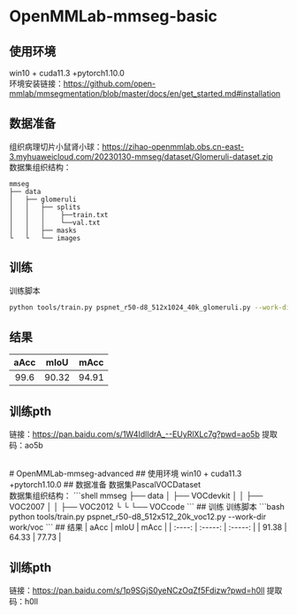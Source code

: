 # OpenMMLab-mmseg-basic
## 使用环境
win10 + cuda11.3 +pytorch1.10.0
<br>环境安装链接：https://github.com/open-mmlab/mmsegmentation/blob/master/docs/en/get_started.md#installation
## 数据准备
组织病理切片小鼠肾小球：https://zihao-openmmlab.obs.cn-east-3.myhuaweicloud.com/20230130-mmseg/dataset/Glomeruli-dataset.zip
<br>数据集组织结构：
```shell
mmseg
├── data
│   ├── glomeruli
│   │   ├── splits
│   │   │    ├──train.txt
│   │   │    └──val.txt
│   │   ├── masks
└   └   └── images
```
## 训练
训练脚本
```bash
python tools/train.py pspnet_r50-d8_512x1024_40k_glomeruli.py --work-dir work/pspnet
```
## 结果
|  aAcc  |   mIoU  |   mAcc  |
| :----: | :-----: | :-----: |
|  99.6  |  90.32  |  94.91  |
## 训练pth
链接：https://pan.baidu.com/s/1W4IdlIdrA_--EUyRlXLc7g?pwd=ao5b 
提取码：ao5b

<br>
# OpenMMLab-mmseg-advanced
## 使用环境
win10 + cuda11.3 +pytorch1.10.0
## 数据准备
数据集PascalVOCDataset
<br>数据集组织结构：
```shell
mmseg
├── data
│   ├── VOCdevkit
│   │   ├── VOC2007
│   │   ├── VOC2012
└   └   └── VOCcode
```
## 训练
训练脚本
```bash
python tools/train.py pspnet_r50-d8_512x512_20k_voc12.py --work-dir work/voc
```
## 结果
|  aAcc  |   mIoU  |   mAcc  |
| :----: | :-----: | :-----: |
|  91.38 |  64.33  |  77.73  |

## 训练pth
链接：https://pan.baidu.com/s/1p9SGjS0yeNCzOqZf5Fdizw?pwd=h0ll 
提取码：h0ll
